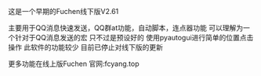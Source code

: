 这是一个早期的Fuchen线下版V2.61

主要用于QQ消息快速发送，QQ群at功能，自动脚本，连点器功能
可以理解为一个针对于QQ消息发送的宏 只不过是预设好的 使用pyautogui进行简单的位置点击操作
此软件的功能较少 目前已停止对线下版的更新

更多功能在线上版Fuchen
官网:fcyang.top
